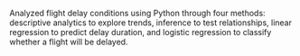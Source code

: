 Analyzed flight delay conditions using Python through four methods: descriptive analytics to explore trends, inference to test relationships, linear regression to predict delay duration, and logistic regression to classify whether a flight will be delayed.
